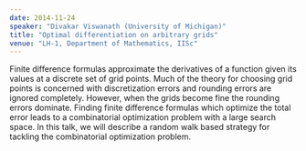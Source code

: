 ```yaml
---
date: 2014-11-24
speaker: "Divakar Viswanath (University of Michigan)"
title: "Optimal differentiation on arbitrary grids"
venue: "LH-1, Department of Mathematics, IISc"
---
```

Finite difference formulas approximate the derivatives of a
function given its values at a discrete set of grid points. Much of the
theory for choosing grid points is concerned with discretization errors
and rounding errors are ignored completely. However, when the grids become
fine the rounding errors dominate. Finding finite difference formulas
which optimize the total error leads to a combinatorial optimization
problem
with a large search space. In this talk, we will describe a random walk
based strategy for tackling the combinatorial optimization problem.
